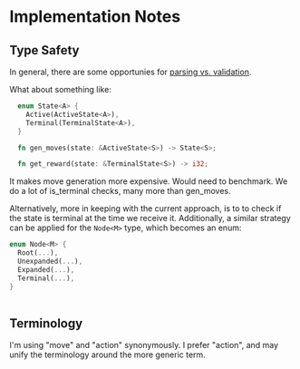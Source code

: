 # Implementation Notes

## Type Safety

In general, there are some opportunies for [parsing vs. validation](https://lexi-lambda.github.io/blog/2019/11/05/parse-don-t-validate/).

What about something like:

```rust
  enum State<A> {
    Active(ActiveState<A>),
    Terminal(TerminalState<A>),
  }

  fn gen_moves(state: &ActiveState<S>) -> State<S>;

  fn get_reward(state: &TerminalState<S>) -> i32;
```

It makes move generation more expensive. Would need to benchmark. We do a lot of
is_terminal checks, many more than gen_moves.

Alternatively, more in keeping with the current approach, is to to check if
the state is terminal at the time we receive it. Additionally, a similar strategy can
be applied for the `Node<M>` type, which becomes an enum:

```rust
enum Node<M> {
  Root(...),
  Unexpanded(...),
  Expanded(...),
  Terminal(...),
}
  
```

## Terminology

I'm using "move" and "action" synonymously. I prefer "action", and may unify the
terminology around the more generic term. 
